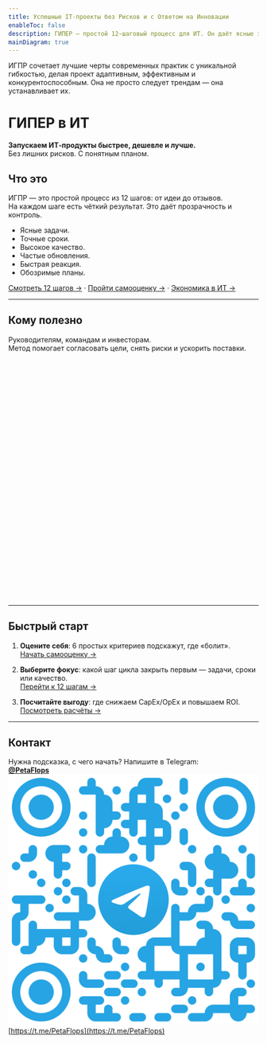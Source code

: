 ```yaml
---
title: Успешные IT-проекты без Рисков и с Ответом на Инновации
enableToc: false
description: ГИПЕР — простой 12‑шаговый процесс для ИТ. Он даёт ясные задачи, точные сроки и высокий стандарт качества.
mainDiagram: true
---
```

ИГПР сочетает лучшие черты современных практик с уникальной гибкостью, делая проект адаптивным, эффективным и конкурентоспособным. Она не просто следует трендам — она устанавливает их.

# ГИПЕР в ИТ

**Запускаем ИТ‑продукты быстрее, дешевле и лучше.**  
Без лишних рисков. С понятным планом.

## Что это

ИГПР — это простой процесс из 12 шагов: от идеи до отзывов.  
На каждом шаге есть чёткий результат. Это даёт прозрачность и контроль.

- Ясные задачи.  
- Точные сроки.  
- Высокое качество.  
- Частые обновления.  
- Быстрая реакция.  
- Обозримые планы.

[Смотреть 12 шагов →](/metod/12-etapov) · [Пройти самооценку →](/metod/samodiagnostika) · [Экономика в ИТ →](/ekonomika-v-it)

---

## Кому полезно

Руководителям, командам и инвесторам.  
Метод помогает согласовать цели, снять риски и ускорить поставки.

<style>
        .label-icon {
            font-size: 48px;
            text-anchor: middle;
            dominant-baseline: middle;
        }
        .label-text {
            fill: white;
            font-size: 19px;
            text-anchor: middle;
            dominant-baseline: middle;
        }
</style>
<div style="height:480px">
  <svg id="main_diagram" width="100%" height="100%" preserveAspectRatio="xMidYMid meet"></svg>
</div>

---

## Быстрый старт

1. **Оцените себя**: 6 простых критериев подскажут, где «болит».  
   [Начать самооценку →](/metod/samodiagnostika)

2. **Выберите фокус**: какой шаг цикла закрыть первым — задачи, сроки или качество.  
   [Перейти к 12 шагам →](/metod/12-etapov)

3. **Посчитайте выгоду**: где снижаем CapEx/OpEx и повышаем ROI.  
   [Посмотреть расчёты →](/ekonomika-v-it)

---

## Контакт

Нужна подсказка, с чего начать? Напишите в Telegram:  
[**@PetaFlops**](https://t.me/PetaFlops)
[![Мой Telegram QR-код](contact/telegram_qrcode.png)](https://t.me/PetaFlops)
[https://t.me/PetaFlops](https://t.me/PetaFlops)

